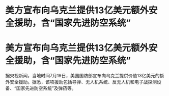 # 美方宣布向乌克兰提供13亿美元额外安全援助，含“国家先进防空系统”

# 美方宣布向乌克兰提供13亿美元额外安全援助，含“国家先进防空系统”

据央视新闻，当地时间7月19日，美国国防部宣布向乌克兰提供价值13亿美元的额外安全援助。据悉，该项援助包括导弹、无人机系统、反无人机和电子战探测设备、“国家先进防空系统”及弹药等。

